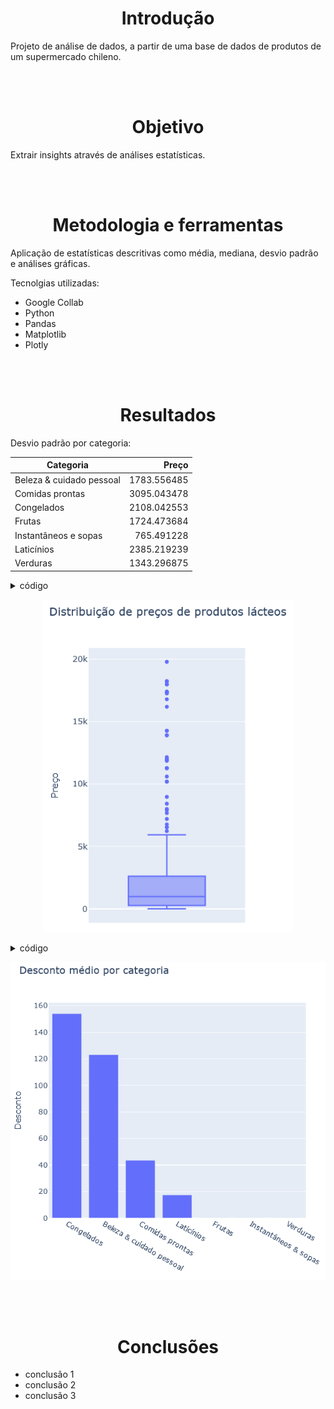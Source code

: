 <br><br><h1 align="center">Introdução</h1>

Projeto de análise de dados, a partir de uma base de dados de produtos de um supermercado chileno.

<br><br><h1 align="center">Objetivo</h1>

Extrair insights através de análises estatísticas.

<br><br><h1 align="center">Metodologia e ferramentas</h1>

Aplicação de estatísticas descritivas como média, mediana, desvio padrão e análises gráficas.

Tecnolgias utilizadas:

- Google Collab
- Python
- Pandas
- Matplotlib
- Plotly

<br><br><h1 align="center">Resultados</h1>

Desvio padrão por categoria:
<div align="center">
  
| Categoria                   | Preço   |
|-----------------------------|---------------:|
| Beleza & cuidado pessoal    | 1783.556485    |
| Comidas prontas             | 3095.043478    |
| Congelados                  | 2108.042553    |
| Frutas                      | 1724.473684    |
| Instantâneos e sopas        | 765.491228     |
| Laticínios                  | 2385.219239    |
| Verduras                    | 1343.296875    |

</div>
<details>
  <summary>código</summary>
  
```
df_lacteos = df.loc[df['Categoria'] == 'Laticínios']

fig = px.box(df_lacteos, y='Preco_Normal', width=400, height=600, title='Distribuição de preços de produtos lácteos', labels={'Preco_Normal': 'Preço'})
fig.show()
```
</details>
<p align="center"><img src="https://github.com/lucasdpontes/ebac-m13/blob/main/caixa.PNG?raw=true" width=400</p>


<details>
  <summary>código</summary>
  
```
df_media_desconto = df.groupby('Categoria')['Desconto'].mean().sort_values(ascending=False)

fig = px.bar(df_media_desconto, y='Desconto', width=600, height=600, title='Desconto médio por categoria', labels={'Categoria': ''})
fig.show()
```
</details>
<p align="center"><img src="https://github.com/lucasdpontes/ebac-m13/blob/main/barras.PNG?raw=true" width=600></p>

<br><br><h1 align="center">Conclusões</h1>

- conclusão 1
- conclusão 2
- conclusão 3
